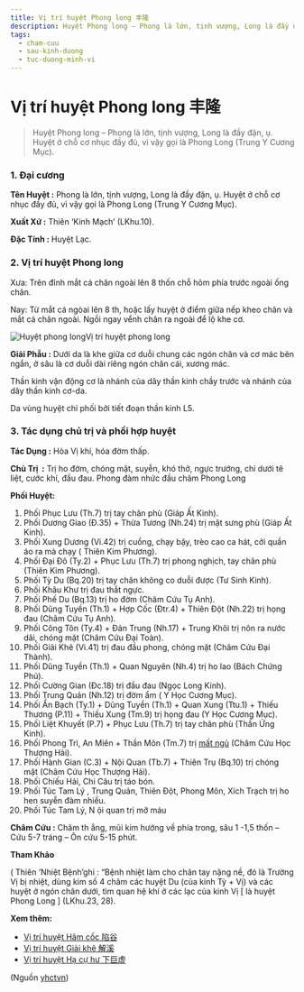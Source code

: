```yaml
---
title: Vị trí huyệt Phong long 丰隆
description: Huyệt Phong long – Phong là lớn, tịnh vượng, Long là đầy đặn, ụ. Huyệt ở chỗ cơ nhục đầy đủ, vì vậy gọi là Phong Long (Trung Y Cương Mục).
tags:
  - cham-cuu
  - sau-kinh-duong
  - tuc-duong-minh-vi
---
```


# Vị trí huyệt Phong long 丰隆 

> Huyệt Phong long – Phong là lớn, tịnh vượng, Long là đầy đặn, ụ. Huyệt ở chỗ cơ nhục đầy đủ, vì vậy gọi là Phong Long (Trung Y Cương Mục).

### 1. Đại cương

**Tên Huyệt :** Phong là lớn, tịnh vượng, Long là đầy đặn, ụ. Huyệt ở chỗ cơ nhục đầy đủ, vì vậy gọi là Phong Long (Trung Y Cương Mục).

**Xuất Xứ :** Thiên ‘Kinh Mạch’ (LKhu.10).

**Đặc Tính :** Huyệt Lạc.

### 2. Vị trí huyệt Phong long

Xưa: Trên đỉnh mắt cá chân ngoài lên 8 thốn chỗ hõm phía trước ngoài ống chân.

Nay: Từ mắt cá ngòai lên 8 th, hoặc lấy huyệt ở điểm giữa nếp kheo chân và mắt cá chân ngoài. Ngồi ngay vểnh chân ra ngoài để lộ khe cơ.

![Huyệt phong long](/imgs/yhctvn/Huyet-phong-long-e1644825589818.jpg)Vị trí huyệt phong long

**Giải Phẫu :** Dưới da là khe giữa cơ duỗi chung các ngón chân và cơ mác bên ngắn, ở sâu là cơ duỗi dài riêng ngón chân cái, xương mác.

Thần kinh vận động cơ là nhánh của dây thần kinh chầy trước và nhánh của dây thần kinh cơ-da.

Da vùng huyệt chi phối bởi tiết đoạn thần kinh L5.

### **3. Tác dụng chủ trị và phối hợp huyệt**

**Tác Dụng :** Hòa Vị khí, hóa đờm thấp.

**Chủ Trị  :** Trị ho đờm, chóng mặt, suyễn, khó thở, ngực trướng, chi dưới tê liệt, cước khí, đầu đau. Phong đàm nhức đầu châm Phong Long

**Phối Huyệt:**

1. Phối Phục Lưu (Th.7) trị tay chân phù (Giáp Ất Kinh).
2. Phối Dương Giao (Đ.35) + Thừa Tương (Nh.24) trị mặt sưng phù (Giáp Ất Kinh).
3. Phối Xung Dương (Vi.42) trị cuồng, chạy bậy, trèo cao ca hát, cởi quần áo ra mà chạy ( Thiên Kim Phương).
4. Phối Đại Đô (Ty.2) + Phục Lưu (Th.7) trị phong nghịch, tay chân phù (Thiên Kim Phương).
5. Phối Tỳ Du (Bq.20) trị tay chân không co duỗi được (Tư Sinh Kinh).
6. Phối Khâu Khư trị đau thắt ngực.
7. Phối Phế Du (Bq.13) trị ho đờm (Châm Cứu Tụ Anh).
8. Phối Dũng Tuyền (Th.1) + Hợp Cốc (Đtr.4) + Thiên Đột (Nh.22) trị họng đau (Châm Cứu Tụ Anh).
9. Phối Công Tôn (Ty.4) + Đản Trung (Nh.17) + Trung Khôi trị nôn ra nước dãi, chóng mặt (Châm Cứu Đại Toàn).
10. Phối Giải Khê (Vi.41) trị đau đầu phong, chóng mặt (Châm Cứu Đại Thành).
11. Phối Dũng Tuyền (Th.1) + Quan Nguyên (Nh.4) trị ho lao (Bách Chứng Phú).
12. Phối Cường Gian (Đc.18) trị đầu đau (Ngọc Long Kinh).
13. Phối Trung Quản (Nh.12) trị đờm ẩm ( Y Học Cương Mục).
14. Phối Ẩn Bạch (Ty.1) + Dũng Tuyền (Th.1) + Quan Xung (Ttu.1) + Thiếu Thương (P.11) + Thiếu Xung (Tm.9) trị họng đau (Y Học Cương Mục).
15. Phối Liệt Khuyết (P.7) + Phục Lưu (Th.7) trị tay chân phù (Thần Ứng Kinh).
16. Phối Phong Trì, An Miên + Thần Môn (Tm.7) trị [mất ngủ](/yhctvn/chung-mat-ngu-theo-dong-y/) (Châm Cứu Học Thượng Hải).
17. Phối Hành Gian (C.3) + Nội Quan (Tb.7) + Thiên Trụ (Bq.10) trị chóng mặt (Châm Cứu Học Thượng Hải).
18. Phối Chiếu Hải, Chi Câu trị táo bón.
19. Phối Túc Tam Lý , Trung Quản, Thiên Đột, Phong Môn, Xích Trạch trị ho hen suyễn đàm nhiều.
20. Phối Túc Tam Lý, N ội quan trị mỡ máu

**Châm Cứu :** Châm th ẳng, mũi kim hướng về phía trong, sâu 1 -1,5 thốn – Cứu 5-7 tráng – Ôn cứu 5-15 phút.

**Tham Khảo**

( Thiên ‘Nhiệt Bệnh’ghi : “Bệnh nhiệt làm cho chân tay nặng nề, đó là Trường Vị bị nhiệt, dùng kim số 4 châm các huyệt Du (của kinh Tỳ + Vị) và các huyệt ở ngón chân dưới, tìm quan hệ khí ở các lạc của kinh Vị [ là huyệt Phong Long ] (LKhu.23, 28).

**Xem thêm:**

* [Vị trí huyệt Hãm cốc 陷谷](/yhctvn/vi-tri-huyet-ham-coc-%e9%99%b7%e8%b0%b7/)
* [Vị trí huyệt Giải khê 解溪](/yhctvn/vi-tri-huyet-giai-khe-%e8%a7%a3%e6%ba%aa/)
* [Vị trí huyệt Hạ cự hư 下巨虚](/yhctvn/vi-tri-huyet-ha-cu-hu-%e4%b8%8b%e5%b7%a8%e8%99%9a/)

(Nguồn <a href="https://yhctvn.com/vi-tri-huyet-phong-long-丰隆/" target="_blank">yhctvn</a>)
